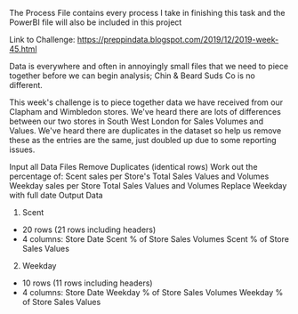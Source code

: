 The Process File contains every process I take in finishing this task and the PowerBI file will also be included in this project

Link to Challenge: https://preppindata.blogspot.com/2019/12/2019-week-45.html 

Data is everywhere and often in annoyingly small files that we need to piece together before we can begin analysis; Chin & Beard Suds Co is no different.

This week's challenge is to piece together data we have received from our Clapham and Wimbledon stores. We've heard there are lots of differences between our two stores in South West London for Sales Volumes and Values. We've heard there are duplicates in the dataset so help us remove these as the entries are the same, just doubled up due to some reporting issues.

Input all Data Files
Remove Duplicates (identical rows)
Work out the percentage of:
Scent sales per Store's Total Sales Values and Volumes
Weekday sales per Store Total Sales Values and Volumes
Replace Weekday with full date
Output Data


1. Scent 
- 20 rows (21 rows including headers)
- 4 columns:
Store 
Date
Scent % of Store Sales Volumes
Scent % of Store Sales Values


2. Weekday 
- 10 rows (11 rows including headers)
- 4 columns:
Store 
Date
Weekday % of Store Sales Volumes
Weekday % of Store Sales Values

